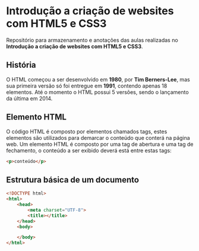 # Introdução a criação de websites com HTML5 e CSS3
Repositório para armazenamento e anotações das aulas realizadas no **Introdução a criação de websites com HTML5 e CSS3**.


## História
O HTML começou a ser desenvolvido em **1980**, por **Tim Berners-Lee**,  mas sua primeira versão só foi entregue em **1991**, contendo apenas 18 elementos. Até o momento o HTML possui 5 versões, sendo o lançamento da última em 2014.

## Elemento HTML
O código HTML é composto por elementos chamados tags, estes elementos são utilizados para demarcar o conteúdo que conterá na página web. Um elemento HTML é composto por uma tag de abertura e uma tag de fechamento, o conteúdo a ser exibido deverá está entre estas tags:
```html
<p>conteúdo</p>
```

## Estrutura básica de um documento
```html
<!DOCTYPE html>
<html>
    <head>
        <meta charset="UTF-8">
        <title></title>
    </head>
    <body>

    </body>
</html>
```
